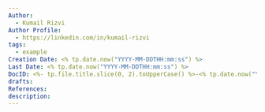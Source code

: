 ```yaml
---
Author:
  - Kumail Rizvi
Author Profile:
  - https://linkedin.com/in/kumail-rizvi
tags:
  - example
Creation Date: <% tp.date.now("YYYY-MM-DDTHH:mm:ss") %>
Last Date: <% tp.date.now("YYYY-MM-DDTHH:mm:ss") %>
DocID: <%- tp.file.title.slice(0, 2).toUpperCase() %>-<% tp.date.now("YY") %>
drafts: 
References: 
description:
---
```

